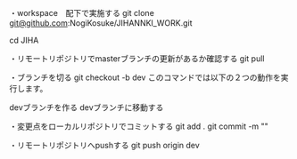 ・workspace　配下で実施する
git clone git@github.com:NogiKosuke/JIHANNKI_WORK.git

cd JIHA

・リモートリポジトリでmasterブランチの更新があるか確認する
git pull

・ブランチを切る
git checkout -b dev
このコマンドでは以下の２つの動作を実行します。

devブランチを作る
devブランチに移動する

・変更点をローカルリポジトリでコミットする
git add .
git commit -m ""

・リモートリポジトリへpushする
git push origin dev
